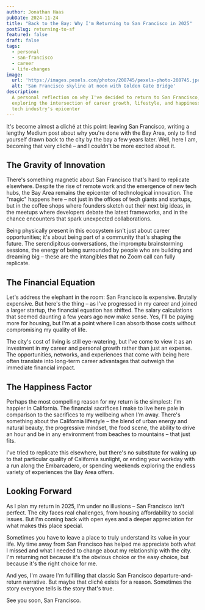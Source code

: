 ```yaml
---
author: Jonathan Haas
pubDate: 2024-11-24
title: "Back to the Bay: Why I'm Returning to San Francisco in 2025"
postSlug: returning-to-sf
featured: false
draft: false
tags:
  - personal
  - san-francisco
  - career
  - life-changes
image:
  url: 'https://images.pexels.com/photos/208745/pexels-photo-208745.jpeg'
  alt: 'San Francisco skyline at noon with Golden Gate Bridge'
description:
  A personal reflection on why I've decided to return to San Francisco,
  exploring the intersection of career growth, lifestyle, and happiness in the
  tech industry's epicenter
---
```


It's become almost a cliché at this point: leaving San Francisco, writing a
lengthy Medium post about why you're done with the Bay Area, only to find
yourself drawn back to the city by the bay a few years later. Well, here I am,
becoming that very cliché – and I couldn't be more excited about it.

## The Gravity of Innovation

There's something magnetic about San Francisco that's hard to replicate
elsewhere. Despite the rise of remote work and the emergence of new tech hubs,
the Bay Area remains the epicenter of technological innovation. The "magic"
happens here – not just in the offices of tech giants and startups, but in the
coffee shops where founders sketch out their next big ideas, in the meetups
where developers debate the latest frameworks, and in the chance encounters that
spark unexpected collaborations.

Being physically present in this ecosystem isn't just about career
opportunities; it's about being part of a community that's shaping the future.
The serendipitous conversations, the impromptu brainstorming sessions, the
energy of being surrounded by people who are building and dreaming big – these
are the intangibles that no Zoom call can fully replicate.

## The Financial Equation

Let's address the elephant in the room: San Francisco is expensive. Brutally
expensive. But here's the thing – as I've progressed in my career and joined a
larger startup, the financial equation has shifted. The salary calculations that
seemed daunting a few years ago now make sense. Yes, I'll be paying more for
housing, but I'm at a point where I can absorb those costs without compromising
my quality of life.

The city's cost of living is still eye-watering, but I've come to view it as an
investment in my career and personal growth rather than just an expense. The
opportunities, networks, and experiences that come with being here often
translate into long-term career advantages that outweigh the immediate financial
impact.

## The Happiness Factor

Perhaps the most compelling reason for my return is the simplest: I'm happier in
California. The financial sacrifices I make to live here pale in comparison to
the sacrifices to my wellbeing when I'm away. There's something about the
California lifestyle – the blend of urban energy and natural beauty, the
progressive mindset, the food scene, the ability to drive an hour and be in any
environment from beaches to mountains – that just fits.

I've tried to replicate this elsewhere, but there's no substitute for waking up
to that particular quality of California sunlight, or ending your workday with a
run along the Embarcadero, or spending weekends exploring the endless variety of
experiences the Bay Area offers.

## Looking Forward

As I plan my return in 2025, I'm under no illusions – San Francisco isn't
perfect. The city faces real challenges, from housing affordability to social
issues. But I'm coming back with open eyes and a deeper appreciation for what
makes this place special.

Sometimes you have to leave a place to truly understand its value in your life.
My time away from San Francisco has helped me appreciate both what I missed and
what I needed to change about my relationship with the city. I'm returning not
because it's the obvious choice or the easy choice, but because it's the right
choice for me.

And yes, I'm aware I'm fulfilling that classic San Francisco
departure-and-return narrative. But maybe that cliché exists for a reason.
Sometimes the story everyone tells is the story that's true.

See you soon, San Francisco.
